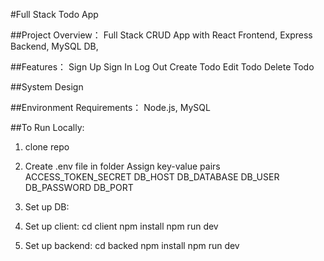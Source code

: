 #Full Stack Todo App

##Project Overview：
Full Stack CRUD App with React Frontend, Express Backend, MySQL DB, 

##Features：
Sign Up
Sign In
Log Out
Create Todo
Edit Todo
Delete Todo

##System Design

##Environment Requirements：
Node.js, MySQL


##To Run Locally:
1. clone repo

2. Create .env file in folder
Assign key-value pairs
ACCESS_TOKEN_SECRET
DB_HOST
DB_DATABASE
DB_USER
DB_PASSWORD
DB_PORT

3. Set up DB:


5. Set up client:
cd client npm install npm run dev

6. Set up backend:
cd backed npm install npm run dev



